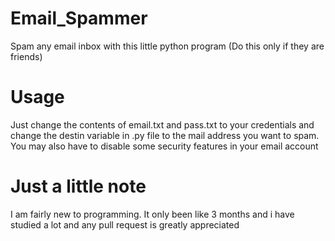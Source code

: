 # Email_Spammer
 Spam any email inbox with this little python program (Do this only if they are friends)

# Usage
 Just change the contents of email.txt and pass.txt to your credentials and change the destin variable in .py file to the mail address you want to spam.
 You may also have to disable some security features in your email account

# Just a little note
 I am fairly new to programming. It only been like 3 months and i have studied a lot and any pull request is greatly appreciated

